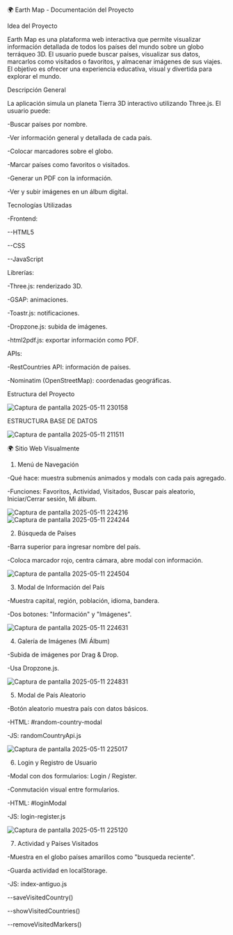 
🌍 Earth Map - Documentación del Proyecto

Idea del Proyecto

Earth Map es una plataforma web interactiva que permite visualizar información detallada de todos los países del mundo sobre un globo terráqueo 3D. El usuario puede buscar países, visualizar sus datos, marcarlos como visitados o favoritos, y almacenar imágenes de sus viajes. El objetivo es ofrecer una experiencia educativa, visual y divertida para explorar el mundo.

Descripción General

La aplicación simula un planeta Tierra 3D interactivo utilizando Three.js. El usuario puede:

-Buscar países por nombre.

-Ver información general y detallada de cada país.

-Colocar marcadores sobre el globo.

-Marcar países como favoritos o visitados.

-Generar un PDF con la información.

-Ver y subir imágenes en un álbum digital.

Tecnologías Utilizadas

-Frontend:

--HTML5

--CSS

--JavaScript

Librerías:

-Three.js: renderizado 3D.

-GSAP: animaciones.

-Toastr.js: notificaciones.

-Dropzone.js: subida de imágenes.

-html2pdf.js: exportar información como PDF.

APIs:

-RestCountries API: información de países.

-Nominatim (OpenStreetMap): coordenadas geográficas.

Estructura del Proyecto

![Captura de pantalla 2025-05-11 230158](https://github.com/user-attachments/assets/c3dac606-989e-4169-a790-db5215cda52c)


ESTRUCTURA BASE DE DATOS

![Captura de pantalla 2025-05-11 211511](https://github.com/user-attachments/assets/1dd38fba-21ce-4d03-93bc-7920e3efb0d5)



🌍 Sitio Web Visualmente

1. Menú de Navegación

-Qué hace: muestra submenús animados y modals con cada pais agregado.

-Funciones: Favoritos, Actividad, Visitados, Buscar pais aleatorio, Iniciar/Cerrar sesión, Mi álbum.

![Captura de pantalla 2025-05-11 224216](https://github.com/user-attachments/assets/c7aaffad-2db4-44c4-b75c-be6a314b6cae)
![Captura de pantalla 2025-05-11 224244](https://github.com/user-attachments/assets/ce987ab3-6e49-4b35-aa48-64920f7255dd)

2. Búsqueda de Países

-Barra superior para ingresar nombre del país.

-Coloca marcador rojo, centra cámara, abre modal con información.

![Captura de pantalla 2025-05-11 224504](https://github.com/user-attachments/assets/64ac84bb-3deb-4ac7-956c-cfa2b0920bcd)

3. Modal de Información del País

-Muestra capital, región, población, idioma, bandera.

-Dos botones: "Información" y "Imágenes".

![Captura de pantalla 2025-05-11 224631](https://github.com/user-attachments/assets/7fa94629-330c-44fd-9c0b-33e93e87ff46)

4. Galería de Imágenes (Mi Álbum)

-Subida de imágenes por Drag & Drop.

-Usa Dropzone.js.

![Captura de pantalla 2025-05-11 224831](https://github.com/user-attachments/assets/ac3e9ccd-7871-42a2-8f1e-c5c9f4fe76b8)

5. Modal de País Aleatorio

-Botón aleatorio muestra país con datos básicos.

-HTML: #random-country-modal

-JS: randomCountryApi.js

![Captura de pantalla 2025-05-11 225017](https://github.com/user-attachments/assets/c73523a2-ec7f-432a-b6ad-0005b193e44b)

6. Login y Registro de Usuario

-Modal con dos formularios: Login / Register.

-Conmutación visual entre formularios.

-HTML: #loginModal

-JS: login-register.js

![Captura de pantalla 2025-05-11 225120](https://github.com/user-attachments/assets/b4ae3f12-43c6-4de3-ba89-7a362035a29a)

7. Actividad y Países Visitados

-Muestra en el globo países amarillos como "busqueda reciente".

-Guarda actividad en localStorage.

-JS: index-antiguo.js 

--saveVisitedCountry()

--showVisitedCountries()

--removeVisitedMarkers()
